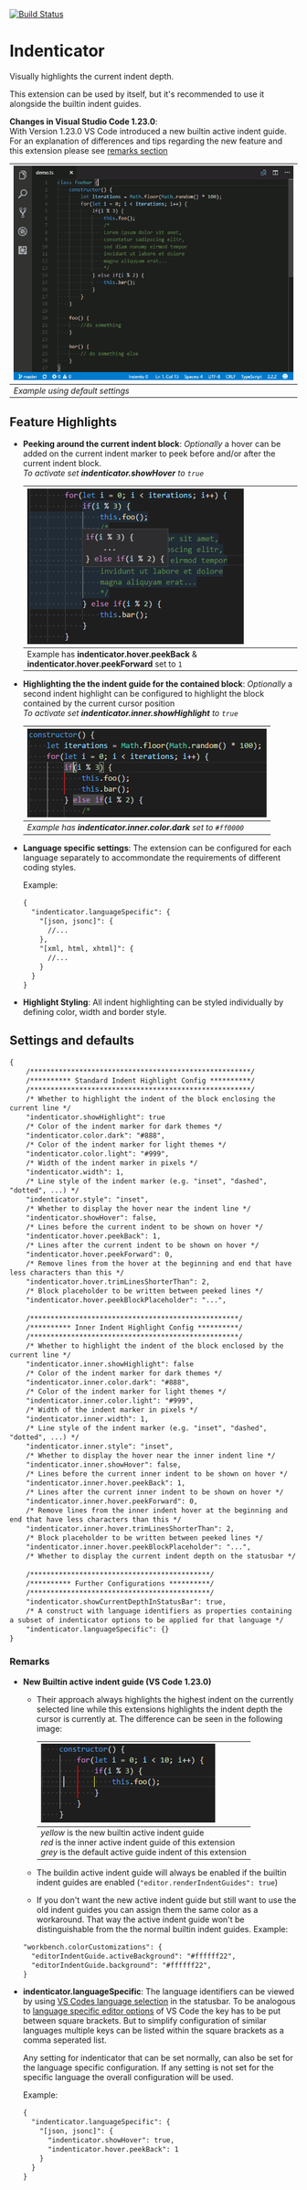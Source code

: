 [![Build Status](https://travis-ci.org/SirTori/indenticator.svg?branch=master)](https://travis-ci.org/SirTori/indenticator)

# Indenticator

Visually highlights the current indent depth.

This extension can be used by itself, but it's recommended to use it alongside the builtin indent guides.

**Changes in Visual Studio Code 1.23.0**:<br/>
With Version 1.23.0 VS Code introduced a new builtin active indent guide. For an explanation of differences and tips regarding the new feature and this extension please see [remarks section](#Remarks)

| ![Indenticator demonstration](img/demo.gif) |
|- |
| *Example using default settings* |


## Feature Highlights

- **Peeking around the current indent block**: *Optionally* a hover can be added on the current indent marker to peek before and/or after the current indent block.<br/>
*To activate set **indenticator.showHover** to `true`*

  | ![Indenticator demonstration](img/r0.5.0/example_highlight.png) |
  |- |
  | Example has **indenticator.hover.peekBack** & **indenticator.hover.peekForward** set to `1`|

- **Highlighting the the indent guide for the contained block**: *Optionally* a second indent highlight can be configured to highlight the block contained by the current cursor position<br/>
*To activate set **indenticator.inner.showHighlight** to `true`*

  | ![Indenticator demonstration](img/r0.5.0/example_inner.png) |
  |- |
  | *Example has **indenticator.inner.color.dark** set to `#ff0000`*  |


- **Language specific settings**: The extension can be configured for each language separately to accommondate the requirements of different coding styles.

  Example:
    ``` JS
    {
      "indenticator.languageSpecific": {
        "[json, jsonc]": {
          //...
        },
        "[xml, html, xhtml]": {
          //...
        }
      }
    }
    ```

- **Highlight Styling**: All indent highlighting can be styled individually by defining color, width and border style.

## Settings and defaults
``` JS
{
    /******************************************************/
    /********** Standard Indent Highlight Config **********/
    /******************************************************/
    /* Whether to highlight the indent of the block enclosing the current line */
    "indenticator.showHighlight": true
    /* Color of the indent marker for dark themes */
    "indenticator.color.dark": "#888",
    /* Color of the indent marker for light themes */
    "indenticator.color.light": "#999",
    /* Width of the indent marker in pixels */
    "indenticator.width": 1,
    /* Line style of the indent marker (e.g. "inset", "dashed", "dotted", ...) */
    "indenticator.style": "inset",
    /* Whether to display the hover near the indent line */
    "indenticator.showHover": false,
    /* Lines before the current indent to be shown on hover */
    "indenticator.hover.peekBack": 1,
    /* Lines after the current indent to be shown on hover */
    "indenticator.hover.peekForward": 0,
    /* Remove lines from the hover at the beginning and end that have less characters than this */
    "indenticator.hover.trimLinesShorterThan": 2,
    /* Block placeholder to be written between peeked lines */
    "indenticator.hover.peekBlockPlaceholder": "...",

    /***************************************************/
    /********** Inner Indent Highlight Config **********/
    /***************************************************/
    /* Whether to highlight the indent of the block enclosed by the current line */
    "indenticator.inner.showHighlight": false
    /* Color of the indent marker for dark themes */
    "indenticator.inner.color.dark": "#888",
    /* Color of the indent marker for light themes */
    "indenticator.inner.color.light": "#999",
    /* Width of the indent marker in pixels */
    "indenticator.inner.width": 1,
    /* Line style of the indent marker (e.g. "inset", "dashed", "dotted", ...) */
    "indenticator.inner.style": "inset",
    /* Whether to display the hover near the inner indent line */
    "indenticator.inner.showHover": false,
    /* Lines before the current inner indent to be shown on hover */
    "indenticator.inner.hover.peekBack": 1,
    /* Lines after the current inner indent to be shown on hover */
    "indenticator.inner.hover.peekForward": 0,
    /* Remove lines from the inner indent hover at the beginning and end that have less characters than this */
    "indenticator.inner.hover.trimLinesShorterThan": 2,
    /* Block placeholder to be written between peeked lines */
    "indenticator.inner.hover.peekBlockPlaceholder": "...",
    /* Whether to display the current indent depth on the statusbar */

    /********************************************/
    /********** Further Configurations **********/
    /********************************************/
    "indenticator.showCurrentDepthInStatusBar": true,
    /* A construct with language identifiers as properties containing a subset of indenticator options to be applied for that language */
    "indenticator.languageSpecific": {}
}
```
### Remarks
- **New Builtin active indent guide (VS Code 1.23.0)**
  - Their approach always highlights the highest indent on the currently selected line while this extensions highlights the indent depth the cursor is currently at. The difference can be seen in the following image:

    | ![Indenticator demonstration](img/r0.6.0/new_indent.png) |
    |- |
    | *yellow* is the new builtin active indent guide<br/>*red* is the inner active indent guide of this extension<br/>*grey* is the default active guide indent of this extension |

  - The buildin active indent guide will always be enabled if the builtin indent guides are enabled (`"editor.renderIndentGuides": true`)
  - If you don't want the new active indent guide but still want to use the old indent guides you can assign them the same color as a workaround. That way the active indent guide won't be distinguishable from the the normal builtin indent guides.
  Example:
  ``` JS
  "workbench.colorCustomizations": {
    "editorIndentGuide.activeBackground": "#ffffff22",
    "editorIndentGuide.background": "#ffffff22",
  }
  ```

- **indenticator.languageSpecific**: The language identifiers can be viewed by using [VS Codes language selection](https://code.visualstudio.com/docs/languages/overview#_language-id) in the statusbar. To be analogous to [language specific editor options](https://code.visualstudio.com/docs/getstarted/settings#_language-specific-editor-settings) of VS Code the key has to be put between square brackets. But to simplify configuration of similar languages multiple keys can be listed within the square brackets as a comma seperated list.

  Any setting for indenticator that can be set normally, can also be set for the language specific configuration. If any setting is not set for the specific language the overall configuration will be used.

  Example:
  ``` JS
  {
    "indenticator.languageSpecific": {
      "[json, jsonc]": {
        "indenticator.showHover": true,
        "indenticator.hover.peekBack": 1
      }
    }
  }
  ```